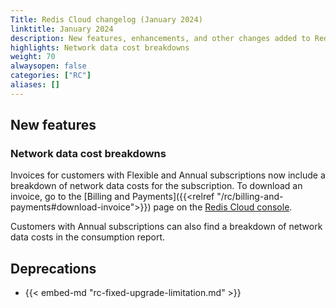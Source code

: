 ```yaml
---
Title: Redis Cloud changelog (January 2024)
linktitle: January 2024
description: New features, enhancements, and other changes added to Redis Cloud during January 2024.
highlights: Network data cost breakdowns
weight: 70
alwaysopen: false
categories: ["RC"]
aliases: []
---
```


## New features

### Network data cost breakdowns

Invoices for customers with Flexible and Annual subscriptions now include a breakdown of network data costs for the subscription. To download an invoice, go to the [Billing and Payments]({{<relref "/rc/billing-and-payments#download-invoice">}}) page on the [Redis Cloud console](https://app.redislabs.com/).

Customers with Annual subscriptions can also find a breakdown of network data costs in the consumption report.

## Deprecations

- {{< embed-md "rc-fixed-upgrade-limitation.md" >}}